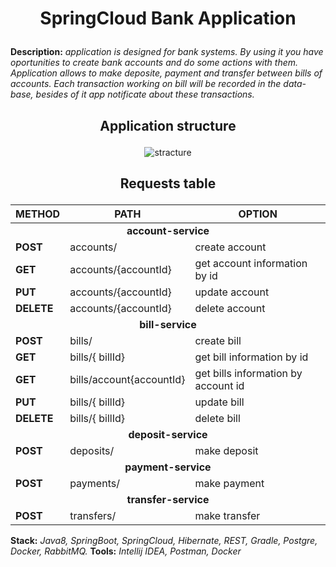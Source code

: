 <h1>
  <p align="center">SpringCloud Bank Application</p>
</h1>


<b>Description:</b> <em>application is designed for bank systems. By using it you have oportunities to create bank accounts and do some 
actions with them. Application allows to make deposite, payment and transfer between bills of accounts. Each transaction
working on bill will be recorded in the data-base, besides of it app notificate about these transactions.</em>

<h2>
  <p align="center">Application structure</p>
</h2>
<p align="center"<a href="https://ibb.co/NWmq4dS"><img src="https://i.ibb.co/VMQGKcm/stracture.png" alt="stracture" border="0"></a></p>

<h2>
  <p align="center">Requests table</p>
</h2>

<table align="center">
	<thead>
		<tr>
			<th>METHOD</th>
			<th>PATH</th>
			<th>OPTION</th>
		</tr>
	</thead>
	<tbody>
		<tr>
      <td colspan="3" align="center"> <b>account-service</b></td>
		</tr>
		<tr>
			<td><strong>POST</strong></td>
			<td>accounts/</td>
			<td>create account</td>
		</tr>
		<tr>
			<td><strong>GET</strong></td>
			<td>accounts/{accountId}</td>
			<td>get account information by id</td>
		</tr>
		<tr>
			<td><strong>PUT</strong></td>
			<td>accounts/{accountId}</td>
			<td>update account</td>
		</tr>
		<tr>
			<td><strong>DELETE</strong></td>
			<td>accounts/{accountId}</td>
			<td>delete account</td>
		</tr>
		<tr>
      <td colspan="3" align="center"><b>bill-service</b></td>
		</tr>
		<tr>
			<td><strong>POST</strong></td>
			<td>bills/</td>
			<td>create bill</td>
		</tr>
		<tr>
			<td><strong>GET</strong></td>
			<td>bills/{ billId}</td>
			<td>get bill information by id</td>
		</tr>
		<tr>
			<td><strong>GET</strong></td>
			<td>bills/account{accountId}</td>
			<td>get bills information by account id</td>
		</tr>
		<tr>
			<td><strong>PUT</strong></td>
			<td>bills/{ billId}</td>
			<td>update bill</td>
		</tr>
		<tr>
			<td><strong>DELETE</strong></td>
			<td>bills/{ billId}</td>
			<td>delete bill</td>
		</tr>
		<tr>
      <td colspan="3" align="center"><b>deposit-service</codeb></td>
		</tr>
		<tr>
			<td><strong>POST</strong></td>
			<td>deposits/</td>
			<td>make deposit</td>
		</tr>
		<tr>
      <td colspan="3" align="center"><b>payment-service</b></td>
		</tr>
		<tr>
			<td><strong>POST</strong></td>
			<td>payments/</td>
			<td>make payment</td>
		</tr>
		<tr>
      <td colspan="3" align="center"><b>transfer-service</b></td>
		</tr>
		<tr>
			<td><strong>POST</strong></td>
			<td>transfers/</td>
			<td>make transfer</td>
		</tr>
	</tbody>
</table>

<b>Stack:</b> <em>Java8, SpringBoot, SpringCloud, Hibernate, REST, Gradle, Postgre, Docker, RabbitMQ. </em>
<b>Tools:</b> <em>Intellij IDEA, Postman, Docker</em>
